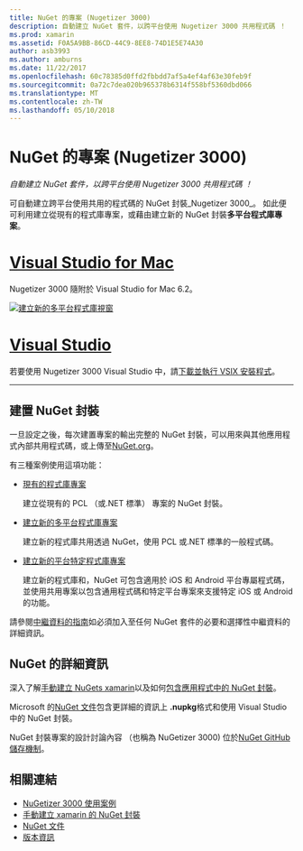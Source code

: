 ```yaml
---
title: NuGet 的專案 (Nugetizer 3000)
description: 自動建立 NuGet 套件，以跨平台使用 Nugetizer 3000 共用程式碼 ！
ms.prod: xamarin
ms.assetid: F0A5A9BB-86CD-44C9-8EE8-74D1E5E74A30
author: asb3993
ms.author: amburns
ms.date: 11/22/2017
ms.openlocfilehash: 60c78385d0ffd2fbbdd7af5a4ef4af63e30feb9f
ms.sourcegitcommit: 0a72c7dea020b965378b6314f558bf5360dbd066
ms.translationtype: MT
ms.contentlocale: zh-TW
ms.lasthandoff: 05/10/2018
---
```

# <a name="nuget-projects-nugetizer-3000"></a>NuGet 的專案 (Nugetizer 3000)

_自動建立 NuGet 套件，以跨平台使用 Nugetizer 3000 共用程式碼 ！_

可自動建立跨平台使用共用的程式碼的 NuGet 封裝_Nugetizer 3000_。 如此便可利用建立從現有的程式庫專案，或藉由建立新的 NuGet 封裝**多平台程式庫專案**。

# <a name="visual-studio-for-mactabvsmac"></a>[Visual Studio for Mac](#tab/vsmac)

Nugetizer 3000 隨附於 Visual Studio for Mac 6.2。

[![](images/mulitplatform-library-sml.png "建立新的多平台程式庫視窗")](images/mulitplatform-library.png#lightbox)

# <a name="visual-studiotabvswin"></a>[Visual Studio](#tab/vswin)

若要使用 Nugetizer 3000 Visual Studio 中，請[下載並執行 VSIX 安裝程式](http://bit.ly/nugetizer-2017)。

-----

## <a name="building-nuget-packages"></a>建置 NuGet 封裝

一旦設定之後，每次建置專案的輸出完整的 NuGet 封裝，可以用來與其他應用程式內部共用程式碼，或上傳至[NuGet.org](https://www.nuget.org)。

有三種案例使用這項功能：

- [現有的程式庫專案](existing-library.md)

  建立從現有的 PCL （或.NET 標準） 專案的 NuGet 封裝。

- [建立新的多平台程式庫專案](single-codebase.md)

  建立新的程式庫共用透過 NuGet，使用 PCL 或.NET 標準的一般程式碼。

- [建立新的平台特定程式庫專案](platform-specific.md)

  建立新的程式庫和，NuGet 可包含適用於 iOS 和 Android 平台專屬程式碼，並使用共用專案以包含通用程式碼和特定平台專案來支援特定 iOS 或 Android 的功能。

請參閱[中繼資料的指南](metadata.md)如必須加入至任何 NuGet 套件的必要和選擇性中繼資料的詳細資訊。


## <a name="further-nuget-information"></a>NuGet 的詳細資訊

深入了解[手動建立 NuGets xamarin](~/cross-platform/app-fundamentals/nuget-manual.md)以及如何[包含應用程式中的 NuGet 封裝](https://docs.microsoft.com/visualstudio/mac/nuget-walkthrough)。

Microsoft 的[NuGet 文件](https://docs.microsoft.com/nuget/)包含更詳細的資訊上 **.nupkg**格式和使用 Visual Studio 中的 NuGet 封裝。

NuGet 封裝專案的設計討論內容 （也稱為 NuGetizer 3000) 位於[NuGet GitHub 儲存機制](https://github.com/NuGet/Home/wiki/NuGetizer-3000)。


## <a name="related-links"></a>相關連結

- [NuGetizer 3000 使用案例](https://github.com/NuGet/Home/wiki/NuGetizer-Core-Scenarios)
- [手動建立 xamarin 的 NuGet 封裝](~/cross-platform/app-fundamentals/nuget-manual.md)
- [NuGet 文件](https://docs.microsoft.com/nuget/)
- [版本資訊](https://developer.xamarin.com/releases/studio/xamarin.studio_6.2/xamarin.studio_6.2/#NuGetizer_3000)
